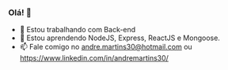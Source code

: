 ### Olá! 👋

- 🔭 Estou trabalhando com Back-end
- 🌱 Estou aprendendo NodeJS, Express, ReactJS e Mongoose.
- 📫 Fale comigo no andre.martins30@hotmail.com ou https://www.linkedin.com/in/andremartins30/

